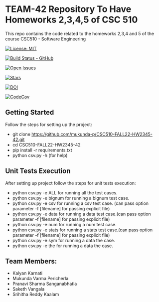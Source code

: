 # TEAM-42 Repository To Have Homeworks 2,3,4,5 of CSC 510 
This repo contains the code related to the homeworks 2,3,4 and 5 of the course CSC510 - Software Engineering

[![License: MIT](https://img.shields.io/badge/License-MIT-blue.svg)](https://opensource.org/licenses/MIT)
<!----->
[![Build Status - GitHub](https://github.com/mukunda-p/CSC510-FALL22-HW2345-42/actions/workflows/python-app.yml/badge.svg)](https://github.com/mukunda-pCSC510-FALL22-HW2345-42/actions/workflows/python-app.yml)
<!----->
[![Open Issues](https://img.shields.io/github/issues/mukunda-p/CSC510-FALL22-HW2345-42)](https://github.com/mukunda-p/CSC510-FALL22-HW2345-42/issues)
<!----->
[![Stars](https://img.shields.io/github/forks/mukunda-p/CSC510-FALL22-HW2345-42)](https://github.com/mukunda-p/CSC510-FALL22-HW2345-42/network/members)
<!----->
[![DOI](https://zenodo.org/badge/532345514.svg)](https://zenodo.org/badge/latestdoi/532345514)
<!----->
[![CodeCov](https://codecov.io/gh/mukunda-p/CSC510-FALL22-HW2345-42/branch/master/graphs/badge.svg)](https://codecov.io/gh/mukunda-p/CSC510-FALL22-HW2345-42/branch/master/graphs/badge.svg)


## Getting Started
Follow the steps for setting up the project:
- git clone https://github.com/mukunda-p/CSC510-FALL22-HW2345-42.git
- cd CSC510-FALL22-HW2345-42
- pip install -r requirements.txt
- python csv.py -h (for help)

## Unit Tests Execution
After setting up project follow the steps for unit tests execution:
- python csv.py -e ALL for running all the test cases.
- python csv.py -e bignum for running a bignum test case.
- python csv.py -e csv for running a csv test case. (can pass option parameter -f [filename] for passing explicit file)
- python csv.py -e data for running a data test case.(can pass option parameter -f [filename] for passing explicit file)
- python csv.py -e num for running a num test case.
- python csv.py -e stats for running a stats test case.(can pass option parameter -f [filename] for passing explicit file)
- python csv.py -e sym for running a data the case.
- python csv.py -e the for running a data the case.

## Team Members:
- Kalyan Karnati
- Mukunda Varma Pericherla
- Pranavi Sharma Sanganabhatla
- Saketh Vangala
- Srihitha Reddy Kaalam
